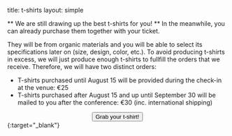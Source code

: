 title: t-shirts
layout: simple

** We are still drawing up the best t-shirts for you! ** In the meanwhile, you can already purchase them together with your ticket.

They will be from organic materials and you will be able to select its specifications later on (size, design, color, etc.). To avoid producing t-shirts in excess, we will just produce enough t-shirts to fullfill the orders that we receive. Therefore, we will have two distinct orders:

- T-shirts purchased until August 15 will be provided during the check-in at the venue: €25
- T-shirts purchased after August 15 and up until September 30 will be mailed to you after the conference: €30 (inc. international shipping)

[<center><button class="btn">Grab your t-shirt!</button></center>](https://pretix.evolutio.pt/evolutio/djceu2024/){:target="_blank"}
